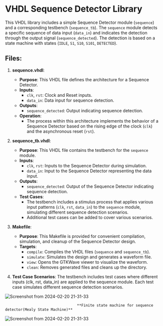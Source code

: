 # VHDL Sequence Detector Library

This VHDL library includes a simple Sequence Detector module (`sequence`) and a corresponding testbench (`sequence_tb`). The `sequence` module detects a specific sequence of data input (`data_in`) and indicates the detection through the output signal (`sequence_detected`). The detection is based on a state machine with states (`IDLE`, `S1`, `S10`, `S101`, `DETECTED`).

## Files:

1. **sequence.vhdl**:
   - **Purpose**: This VHDL file defines the architecture for a Sequence Detector.
   - **Inputs**:
     - `clk`, `rst`: Clock and Reset inputs.
     - `data_in`: Data input for sequence detection.
   - **Outputs**:
     - `sequence_detected`: Output indicating sequence detection.
   - **Operation**:
     - The process within this architecture implements the behavior of a Sequence Detector based on the rising edge of the clock (`clk`) and the asynchronous reset (`rst`).

2. **sequence_tb.vhdl**:
   - **Purpose**: This VHDL file contains the testbench for the `sequence` module.
   - **Inputs**:
     - `clk`, `rst`: Inputs to the Sequence Detector during simulation.
     - `data_in`: Input to the Sequence Detector representing the data input.
   - **Outputs**:
     - `sequence_detected`: Output of the Sequence Detector indicating sequence detection.
   - **Test Cases**:
     - The testbench includes a stimulus process that applies various input patterns (`clk`, `rst`, `data_in`) to the `sequence` module, simulating different sequence detection scenarios.
     - Additional test cases can be added to cover various scenarios.

3. **Makefile**:
   - **Purpose**: This Makefile is provided for convenient compilation, simulation, and cleanup of the Sequence Detector design.
   - **Targets**:
     - `compile`: Compiles the VHDL files (`sequence` and `sequence_tb`).
     - `simulate`: Simulates the design and generates a waveform file.
     - `view`: Opens the GTKWave viewer to visualize the waveform.
     - `clean`: Removes generated files and cleans up the directory.


4. **Test Case Scenarios**:
The testbench includes test cases where different inputs (clk, rst, data_in) are applied to the sequence module.
Each test case simulates different sequence detection scenarios.


![Screenshot from 2024-02-20 21-31-33](https://github.com/MohitReezal/Embedded-practical/assets/140707863/3958cb7e-07fd-4ba5-a48b-38ae819a4930)

                                     **Finite state machine for sequence detector(Mealy State Machine)**
![Screenshot from 2024-02-20 21-31-33](https://github.com/MohitReezal/Embedded-practical/assets/140707863/8b3daa19-d90f-4d1b-aaba-d7d5ba607db5)

